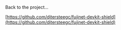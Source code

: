 Back to the project...

 [https://github.com/djtersteegc/fujinet-devkit-shield](https://github.com/djtersteegc/fujinet-devkit-shield)

